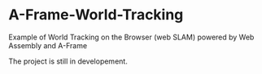 # A-Frame-World-Tracking
Example of World Tracking on the Browser (web SLAM) powered by Web Assembly and A-Frame

The project is still in developement.
